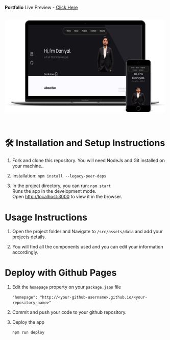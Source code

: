 **Portfolio**
Live Preview - [Click Here](https://Daniyal-Aziz-Khan.github.io/daniyal-portfolio/)

<br/>
<div align="center">
  <img alt="Demo" src="public/mockup.png" />
</div>
<br/>
<br/>

# 🛠 Installation and Setup Instructions

1. Fork and clone this repository. You will need NodeJs and Git installed on your machine..

2. Installation: `npm install --legacy-peer-deps`

3. In the project directory, you can run: `npm start`\
   Runs the app in the development mode.\
   Open [http://localhost:3000](http://localhost:3000) to view it in the browser.

# Usage Instructions

1. Open the project folder and Navigate to `/src/assets/data` and add your projects details.

2. You will find all the components used and you can edit your information accordingly.

# Deploy with Github Pages

1. Edit the `homepage` property on your `package.json` file

   `"homepage": "http://<your-github-username>.github.io/<your-repository-name>"`

2. Commit and push your code to your github repository.
3. Deploy the app

   `npm run deploy`
